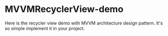 # MVVMRecyclerView-demo
Here is the recycler view demo with MVVM architecture design pattern. It's so simple implement it in your project.
